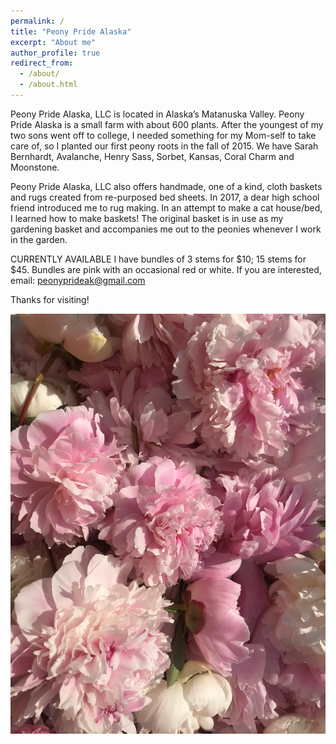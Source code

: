 ```yaml
---
permalink: /
title: "Peony Pride Alaska"
excerpt: "About me"
author_profile: true
redirect_from: 
  - /about/
  - /about.html
---
```


Peony Pride Alaska, LLC is located in Alaska’s Matanuska Valley.  Peony Pride Alaska is a small farm with about 600 plants.  After the youngest of my two sons went off to college, I needed something for my Mom-self to take care of, so I planted our first peony roots in the fall of 2015.  We have Sarah Bernhardt, Avalanche, Henry Sass, Sorbet, Kansas, Coral Charm and Moonstone. 

Peony Pride Alaska, LLC also offers handmade, one of a kind, cloth baskets and rugs created from re-purposed bed sheets.  In 2017, a dear high school friend introduced me to rug making.  In an attempt to make a cat house/bed, I learned how to make baskets!  The original basket is in use as my gardening basket and accompanies me out to the peonies whenever I work in the garden.  

CURRENTLY AVAILABLE
I have bundles of 3 stems for $10; 15 stems for $45.  Bundles are pink with an occasional red or white.  If you are interested, email: peonyprideak@gmail.com

Thanks for visiting!

![](images/flower_4.jpg)